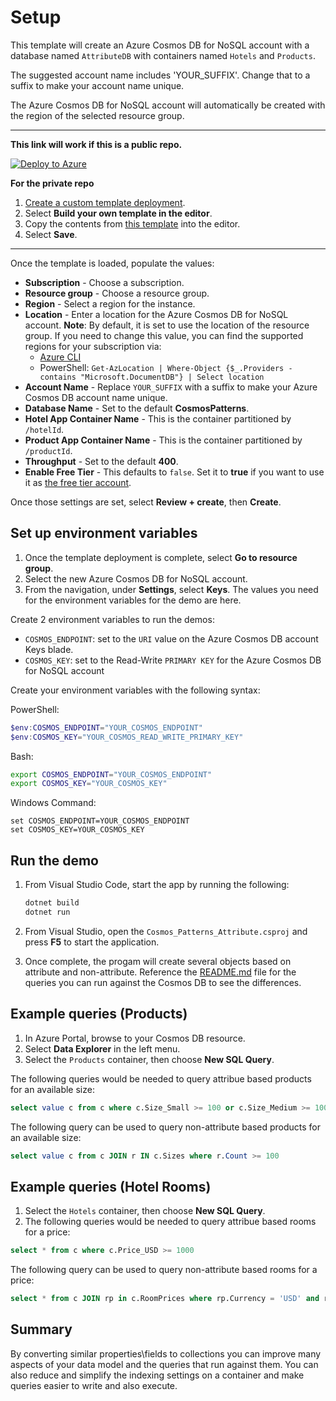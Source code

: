 # Setup

This template will create an Azure Cosmos DB for NoSQL account with a database named `AttributeDB` with containers named `Hotels` and `Products`. 

The suggested account name includes 'YOUR_SUFFIX'. Change that to a suffix to make your account name unique.

The Azure Cosmos DB for NoSQL account will automatically be created with the region of the selected resource group.

---

**This link will work if this is a public repo.**

[![Deploy to Azure](https://aka.ms/deploytoazurebutton)](https://portal.azure.com/#create/Microsoft.Template/uri/https%3A%2F%2Fraw.githubusercontent.com%2Fsolliancenet%2Fcosmos-db-nosql-modeling%2Fmain%2Fattribute%2Fazuredeploy.json)

**For the private repo**

1. [Create a custom template deployment](https://portal.azure.com/#create/Microsoft.Template/).
2. Select **Build your own template in the editor**.
3. Copy the contents from [this template](azuredeploy.json) into the editor.
4. Select **Save**.

---

Once the template is loaded, populate the values:

- **Subscription** - Choose a subscription.
- **Resource group** - Choose a resource group.
- **Region** - Select a region for the instance.
- **Location** - Enter a location for the Azure Cosmos DB for NoSQL account. **Note**: By default, it is set to use the location of the resource group. If you need to change this value, you can find the supported regions for your subscription via:
  - [Azure CLI](https://learn.microsoft.com/cli/azure/account?view=azure-cli-latest#az-account-list-locations)
  - PowerShell: `Get-AzLocation | Where-Object {$_.Providers -contains "Microsoft.DocumentDB"} | Select location`
- **Account Name** - Replace `YOUR_SUFFIX` with a suffix to make your Azure Cosmos DB account name unique.
- **Database Name** - Set to the default **CosmosPatterns**.
- **Hotel App Container Name** - This is the container partitioned by `/hotelId`.
- **Product App Container Name** - This is the container partitioned by `/productId`.
- **Throughput** - Set to the default **400**.
- **Enable Free Tier** - This defaults to `false`. Set it to **true** if you want to use it as [the free tier account](https://learn.microsoft.com/azure/cosmos-db/free-tier).

Once those settings are set, select **Review + create**, then **Create**.

## Set up environment variables

1. Once the template deployment is complete, select **Go to resource group**.
2. Select the new Azure Cosmos DB for NoSQL account.
3. From the navigation, under **Settings**, select **Keys**. The values you need for the environment variables for the demo are here.

Create 2 environment variables to run the demos:

- `COSMOS_ENDPOINT`: set to the `URI` value on the Azure Cosmos DB account Keys blade.
- `COSMOS_KEY`: set to the Read-Write `PRIMARY KEY` for the Azure Cosmos DB for NoSQL account

Create your environment variables with the following syntax:

PowerShell:

```powershell
$env:COSMOS_ENDPOINT="YOUR_COSMOS_ENDPOINT"
$env:COSMOS_KEY="YOUR_COSMOS_READ_WRITE_PRIMARY_KEY"
```

Bash:

```bash
export COSMOS_ENDPOINT="YOUR_COSMOS_ENDPOINT"
export COSMOS_KEY="YOUR_COSMOS_KEY"
```

Windows Command:

```text
set COSMOS_ENDPOINT=YOUR_COSMOS_ENDPOINT
set COSMOS_KEY=YOUR_COSMOS_KEY
```

## Run the demo

1. From Visual Studio Code, start the app by running the following:

    ```bash
    dotnet build
    dotnet run
    ```

2. From Visual Studio, open the `Cosmos_Patterns_Attribute.csproj` and press **F5** to start the application.
3. Once complete, the progam will create several objects based on attribute and non-attribute.  Reference the [README.md](README.md) file for the queries you can run against the Cosmos DB to see the differences.

## Example queries (Products)

1. In Azure Portal, browse to your Cosmos DB resource.
2. Select **Data Explorer** in the left menu.
3. Select the `Products` container, then choose **New SQL Query**.

The following queries would be needed to query attribue based products for an available size:

```sql
select value c from c where c.Size_Small >= 100 or c.Size_Medium >= 100 or c.Size_Large >= 100
```

The following query can be used to query non-attribute based products for an available size:

```sql
select value c from c JOIN r IN c.Sizes where r.Count >= 100
```

## Example queries (Hotel Rooms)

1. Select the `Hotels` container, then choose **New SQL Query**.
2. The following queries would be needed to query attribue based rooms for a price:

```sql
select * from c where c.Price_USD >= 1000
```

The following query can be used to query non-attribute based rooms for a price:

```sql
select * from c JOIN rp in c.RoomPrices where rp.Currency = 'USD' and rp.Price >= 1000
```

## Summary

By converting similar properties\fields to collections you can improve many aspects of your data model and the queries that run against them.  You can also reduce and simplify the indexing settings on a container and make queries easier to write and also execute.
